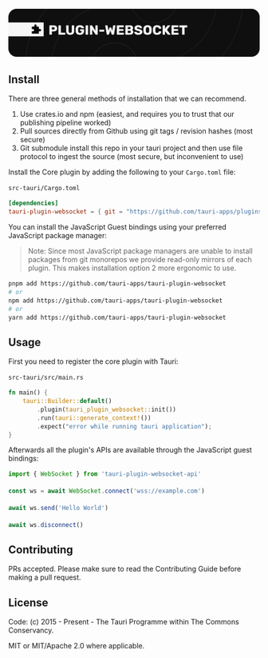 ![plugin-websocket](banner.png)

<!-- description -->

## Install

There are three general methods of installation that we can recommend.

1. Use crates.io and npm (easiest, and requires you to trust that our publishing pipeline worked)
2. Pull sources directly from Github using git tags / revision hashes (most secure)
3. Git submodule install this repo in your tauri project and then use file protocol to ingest the source (most secure, but inconvenient to use)

Install the Core plugin by adding the following to your `Cargo.toml` file:

`src-tauri/Cargo.toml`
```toml
[dependencies]
tauri-plugin-websocket = { git = "https://github.com/tauri-apps/plugins-workspace", branch = "dev" }
```

You can install the JavaScript Guest bindings using your preferred JavaScript package manager:

> Note: Since most JavaScript package managers are unable to install packages from git monorepos we provide read-only mirrors of each plugin. This makes installation option 2 more ergonomic to use.

```sh
pnpm add https://github.com/tauri-apps/tauri-plugin-websocket
# or
npm add https://github.com/tauri-apps/tauri-plugin-websocket
# or 
yarn add https://github.com/tauri-apps/tauri-plugin-websocket
```

## Usage

First you need to register the core plugin with Tauri:

`src-tauri/src/main.rs`
```rust
fn main() {
    tauri::Builder::default()
        .plugin(tauri_plugin_websocket::init())
        .run(tauri::generate_context!())
        .expect("error while running tauri application");
}
```

Afterwards all the plugin's APIs are available through the JavaScript guest bindings:

```javascript
import { WebSocket } from 'tauri-plugin-websocket-api'

const ws = await WebSocket.connect('wss://example.com')

await ws.send('Hello World')

await ws.disconnect()
```

## Contributing

PRs accepted. Please make sure to read the Contributing Guide before making a pull request.

## License

Code: (c) 2015 - Present - The Tauri Programme within The Commons Conservancy.

MIT or MIT/Apache 2.0 where applicable.
